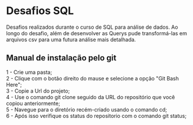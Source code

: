 # Desafios SQL
Desafios realizados durante o curso de SQL para análise de dados.
Ao longo do desafio, além de desenvolver as Querys pude transformá-las em arquivos csv para uma futura análise mais detalhada.

## Manual de instalação pelo git

1 - Crie uma pasta;</br>
2 - Clique com o botão direito do mause e selecione a opção "Git Bash Here";</br>
3 - Copie a Url do projeto;</br>
4 - Use o comando git clone seguido da URL do repositório que você copiou anteriormente;</br>
5 - Navegue para o diretório recém-criado usando o comando cd;</br>
6 - Após isso verifique os status do repositorio com o comando git status;</br>

